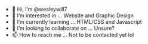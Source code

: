- 👋 Hi, I’m @wesleywill7
- 👀 I’m interested in ... Website and Graphic Design
- 🌱 I’m currently learning ... HTML/CSS and Javascript
- 💞️ I’m looking to collaborate on ... Unsure?
- 📫 How to reach me ... Not to be contacted yet lol

<!---
wesleywill7/wesleywill7 is a ✨ special ✨ repository because its `README.md` (this file) appears on your GitHub profile.
You can click the Preview link to take a look at your changes.
--->
